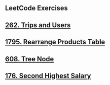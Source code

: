 ## LeetCode Exercises

## [262. Trips and Users](https://leetcode.com/problems/trips-and-users/)

## [1795. Rearrange Products Table](https://leetcode.com/problems/rearrange-products-table/?envType=study-plan&id=sql-i)
## [608. Tree Node](https://leetcode.com/problems/tree-node/?envType=study-plan&id=sql-i)
## [176. Second Highest Salary](https://leetcode.com/problems/second-highest-salary/?envType=study-plan&id=sql-i)
